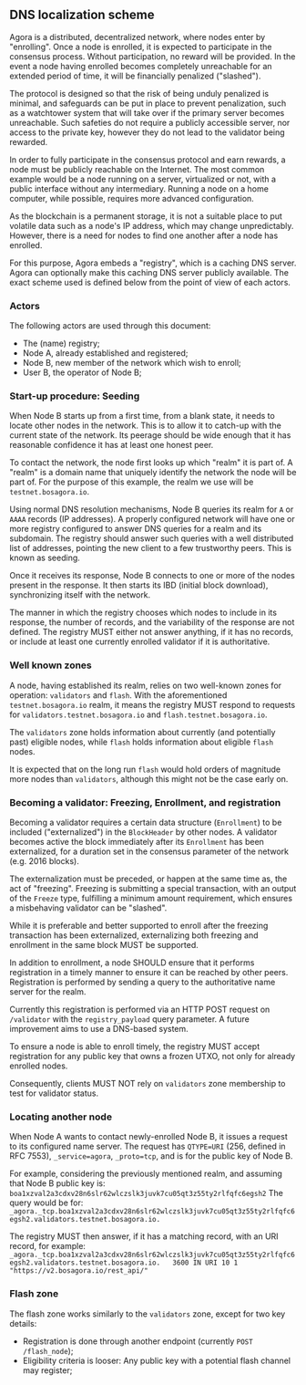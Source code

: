 ## DNS localization scheme

Agora is a distributed, decentralized network, where nodes enter by "enrolling".
Once a node is enrolled, it is expected to participate in the consensus process.
Without participation, no reward will be provided. In the event a node having enrolled
becomes completely unreachable for an extended period of time,
it will be financially penalized ("slashed").

The protocol is designed so that the risk of being unduly penalized is minimal,
and safeguards can be put in place to prevent penalization, such as a watchtower
system that will take over if the primary server becomes unreachable.
Such safeties do not require a publicly accessible server, nor access to the private key,
however they do not lead to the validator being rewarded.

In order to fully participate in the consensus protocol and earn rewards,
a node must be publicly reachable on the Internet. The most common example would be a node
running on a server, virtualized or not, with a public interface without any intermediary.
Running a node on a home computer, while possible, requires more advanced configuration.

As the blockchain is a permanent storage, it is not a suitable place to put volatile data
such as a node's IP address, which may change unpredictably.
However, there is a need for nodes to find one another after a node has enrolled.

For this purpose, Agora embeds a "registry", which is a caching DNS server.
Agora can optionally make this caching DNS server publicly available.
The exact scheme used is defined below from the point of view of each actors.

### Actors

The following actors are used through this document:
- The (name) registry;
- Node A, already established and registered;
- Node B, new member of the network which wish to enroll;
- User B, the operator of Node B;

### Start-up procedure: Seeding

When Node B starts up from a first time, from a blank state, it needs to locate other nodes in the network.
This is to allow it to catch-up with the current state of the network. Its peerage should be wide enough
that it has reasonable confidence it has at least one honest peer.

To contact the network, the node first looks up which "realm" it is part of.
A "realm" is a domain name that uniquely identify the network the node will be part of.
For the purpose of this example, the realm we use will be `testnet.bosagora.io`.

Using normal DNS resolution mechanisms, Node B queries its realm for `A` or `AAAA` records (IP addresses).
A properly configured network will have one or more registry configured to answer DNS queries for
a realm and its subdomain. The registry should answer such queries with a well distributed list
of addresses, pointing the new client to a few trustworthy peers. This is known as seeding.

Once it receives its response, Node B connects to one or more of the nodes present in the response.
It then starts its IBD (initial block download), synchronizing itself with the network.

The manner in which the registry chooses which nodes to include in its response,
the number of records, and the variability of the response are not defined.
The registry MUST either not answer anything, if it has no records,
or include at least one currently enrolled validator if it is authoritative.

### Well known zones

A node, having established its realm, relies on two well-known zones for operation:
`validators` and `flash`. With the aforementioned `testnet.bosagora.io` realm,
it means the registry MUST respond to requests for `validators.testnet.bosagora.io`
and `flash.testnet.bosagora.io`.

The `validators` zone holds information about currently (and potentially past)
eligible nodes, while `flash` holds information about eligible `flash` nodes.

It is expected that on the long run `flash` would hold orders of magnitude more
nodes than `validators`, although this might not be the case early on.

### Becoming a validator: Freezing, Enrollment, and registration

Becoming a validator requires a certain data structure (`Enrollment`)
to be included ("externalized") in the `BlockHeader` by other nodes.
A validator becomes active the block immediately after its `Enrollment` has been externalized,
for a duration set in the consensus parameter of the network (e.g. 2016 blocks).

The externalization must be preceded, or happen at the same time as, the act of "freezing".
Freezing is submitting a special transaction, with an output of the `Freeze` type,
fulfilling a minimum amount requirement, which ensures a misbehaving validator can be "slashed".

While it is preferable and better supported to enroll after the freezing transaction has been externalized,
externalizing both freezing and enrollment in the same block MUST be supported.

In addition to enrollment, a node SHOULD ensure that it performs registration in a timely
manner to ensure it can be reached by other peers. Registration is performed by sending
a query to the authoritative name server for the realm.

Currently this registration is performed via an HTTP POST request on `/validator` with
the `registry_payload` query parameter.
A future improvement aims to use a DNS-based system.

To ensure a node is able to enroll timely, the registry MUST accept registration for any
public key that owns a frozen UTXO, not only for already enrolled nodes.

Consequently, clients MUST NOT rely on `validators` zone membership to test for validator status.

### Locating another node

When Node A wants to contact newly-enrolled Node B, it issues a request to its configured name server.
The request has `QTYPE=URI` (256, defined in RFC 7553), `_service=agora`, `_proto=tcp`,
and is for the public key of Node B.

For example, considering the previously mentioned realm, and assuming that Node B public key is:
`boa1xzval2a3cdxv28n6slr62wlczslk3juvk7cu05qt3z55ty2rlfqfc6egsh2`
The query would be for:
`_agora._tcp.boa1xzval2a3cdxv28n6slr62wlczslk3juvk7cu05qt3z55ty2rlfqfc6egsh2.validators.testnet.bosagora.io.`

The registry MUST then answer, if it has a matching record, with an URI record, for example:
`_agora._tcp.boa1xzval2a3cdxv28n6slr62wlczslk3juvk7cu05qt3z55ty2rlfqfc6egsh2.validators.testnet.bosagora.io.   3600 IN URI 10 1 "https://v2.bosagora.io/rest_api/"`

### Flash zone

The flash zone works similarly to the `validators` zone, except for two key details:
- Registration is done through another endpoint (currently `POST /flash_node`);
- Eligibility criteria is looser: Any public key with a potential flash channel may register;
